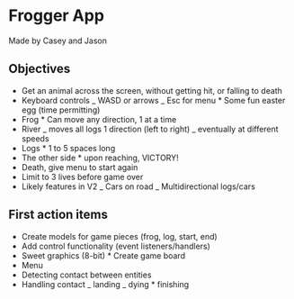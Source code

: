 # Frogger App

Made by Casey and Jason

## Objectives

- Get an animal across the screen, without getting hit, or falling to death
- Keyboard controls
  _ WASD or arrows
  _ Esc for menu \* Some fun easter egg (time permitting)
- Frog \* Can move any direction, 1 at a time
- River
  _ moves all logs 1 direction (left to right)
  _ eventually at different speeds
- Logs \* 1 to 5 spaces long
- The other side \* upon reaching, VICTORY!
- Death, give menu to start again
- Limit to 3 lives before game over
- Likely features in V2
  _ Cars on road
  _ Multidirectional logs/cars

## First action items

- Create models for game pieces (frog, log, start, end)
- Add control functionality (event listeners/handlers)
- Sweet graphics (8-bit) \* Create game board
- Menu
- Detecting contact between entities
- Handling contact
  _ landing
  _ dying \* finishing
